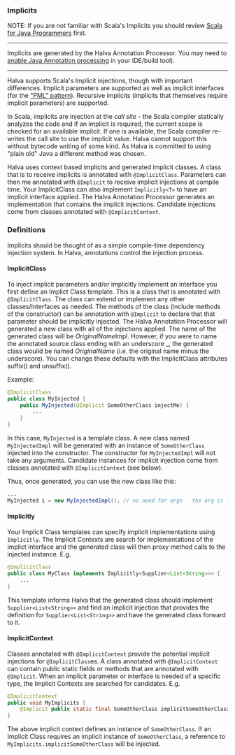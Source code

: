 ### Implicits

NOTE: If you are not familiar with Scala's Implicits you should review [Scala for Java Programmers](../../../../../../../../SCALA.md) first.

------------

Implicits are generated by the Halva Annotation Processor. You may need to 
[enable Java Annotation processing](../../../../../../../../IDEs.md) in your IDE/build tool).

------------

Halva supports Scala's Implicit injections, though with important differences. Implicit parameters are supported as well as implicit interfaces (for the ["PML" pattern](http://www.artima.com/weblogs/viewpost.jsp?thread=179766)). Recursive implicits (implicits that themselves require implicit parameters) are supported.

In Scala, implicits are injection at the *call site* - the Scala compiler statically analyzes the code and if an implicit is required, the current scope is checked for an available implicit. If one is available, the Scala compiler re-writes the call site to use the implicit value. Halva cannot support this without bytecode writing of some kind. As Halva is committed to using "plain old" Java a different method was chosen.

Halva uses context based implicits and generated implicit classes. A class that is to receive implicits is annotated with `@ImplicitClass`. Parameters can then me annotated with `@Implicit` to receive implicit injections at compile time. Your ImplicitClass can also implement `Implicitly<T>` to have an implicit interface applied. The Halva Annotation Processor generates an implementation that contains the implicit injections. Candidate injections come from classes annotated with `@ImplicitContext`. 

### Definitions

Implicits should be thought of as a simple compile-time dependency injection system. In Halva, annotations control the injection process.

#### ImplicitClass

To inject implicit parameters and/or implicitly implement an interface you first define an Implict Class template. This is a class that is annotated with `@ImplicitClass`. The class can extend or implement any other classes/interfaces as needed. The methods of the class (include methods of the constructor) can be annotation with `@Implicit` to declare that that parameter should be implicitly injected. The Halva Annotation Processor will generated a new class with all of the injections applied. The name of the generated class will be *OriginalName*Impl. However, if you were to name the annotated source class ending with an underscore _, the generated class wouild be named *OriginalName* (i.e. the original name minus the underscore). You can change these defaults with the ImplicitClass attributes suffix() and unsuffix().

Example:

```java
@ImplicitClass
public class MyInjected {
    public MyInjected(@Implicit SomeOtherClass injectMe) {
        ...
    }
}
```

In this case, `MyInjected` is a template class. A new class named `MyInjectedImpl` will be generated with an instance of `SomeOtherClass` injected into the constructor. The constructor for `MyInjectedImpl` will not take any arguments. Candidate instances for implicit injection come from classes annotated with `@ImplicitContext` (see below).

Thus, once generated, you can use the new class like this:

```java
...
MyInjected i = new MyInjectedImpl(); // no need for args - the arg is implicitly injected
```

#### Implicitly

Your Implicit Class templates can specify implicit implementations using `Implicitly`. The Implicit Contexts are search for implementations of the implict interface and the generated class will then proxy method calls to the injected instance. E.g.

```java
@ImplicitClass
public class MyClass implements Implicitly<Supplier<List<String>>> {
    ...
}
```

This template informs Halva that the generated class should implement `Supplier<List<String>>` and find an implicit injection that provides the definition for `Supplier<List<String>>` and have the generated class forward to it. 

#### ImplicitContext

Classes annotated with `@ImplicitContext` provide the potential implicit injections for `@ImplicitClass`es. A class annotated with `@ImplicitContext` can contain public static fields or methods that are annotated with `@Implicit`. When an implicit parameter or interface is needed of a specific type, the Implicit Contexts are searched for candidates. E.g.

```java
@ImplicitContext
public void MyImplicits {
    @Implicit public static final SomeOtherClass implicitSomeOtherClass = new SomeOtherClass();
}
```

The above implicit context defines an instance of `SomeOtherClass`. If an Implicit Class requires an implicit instance of `SomeOtherClass`, a reference to `MyImplicits.implicitSomeOtherClass` will be injected.
